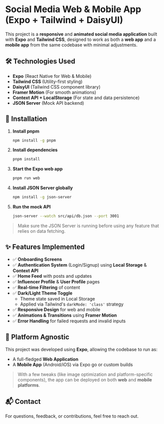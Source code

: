 
# Social Media Web & Mobile App (Expo + Tailwind + DaisyUI)

This project is a **responsive** and **animated social media application** built with **Expo** and **Tailwind CSS**, designed to work as both a **web app** and a **mobile app** from the same codebase with minimal adjustments.

## 🛠️ Technologies Used

- **Expo** (React Native for Web & Mobile)
- **Tailwind CSS** (Utility-first styling)
- **DaisyUI** (Tailwind CSS component library)
- **Framer Motion** (For smooth animations)
- **Context API + LocalStorage** (For state and data persistence)
- **JSON Server** (Mock API backend)

## 🧰 Installation

1. **Install pnpm**  
   ```bash
   npm install -g pnpm
   ```

2. **Install dependencies**
   ```bash
   pnpm install
   ```

3. **Start the Expo web app**
   ```bash
   pnpm run web
   ```

4. **Install JSON Server globally**
   ```bash
   npm install -g json-server
   ```

5. **Run the mock API**
   ```bash
   json-server --watch src/api/db.json --port 3001
   ```

> Make sure the JSON Server is running before using any feature that relies on data fetching.

## ✨ Features Implemented

- ✅ **Onboarding Screens**  
- ✅ **Authentication System** (Login/Signup) using **Local Storage** & **Context API**
- ✅ **Home Feed** with posts and updates  
- ✅ **Influencer Profile** & **User Profile** pages  
- ✅ **Real-time Filtering** of content  
- ✅ **Dark/Light Theme Toggle**  
  - Theme state saved in Local Storage
  - Applied via Tailwind's `darkMode: 'class'` strategy  
- ✅ **Responsive Design** for web and mobile  
- ✅ **Animations & Transitions** using **Framer Motion**  
- ✅ **Error Handling** for failed requests and invalid inputs

## 📱 Platform Agnostic

This project was developed using **Expo**, allowing the codebase to run as:
- A full-fledged **Web Application**
- A **Mobile App** (Android/iOS) via Expo go or custom builds

> With a few tweaks (like image optimization and platform-specific components), the app can be deployed on both **web** and **mobile platforms**.

## 📬 Contact
For questions, feedback, or contributions, feel free to reach out.
